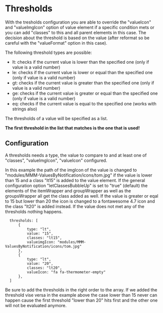# Thresholds

With the tresholds configuration you are able to override the "valueIcon" and "valueImgIcon" option of value element if a specific condition mets or you can add "classes" to this and all parent elements in this case.
The decision about the threshold is based on the value (after reformat so be careful with the "valueFormat" option in this case).

The following threshold types are possible:

* lt: checks if the current value is lower than the specified one (only if value is a valid number)
* le: checks if the current value is lower or equal than the specified one (only if value is a valid number)
* gt: checks if the current value is greater than the specified one (only if value is a valid number)
* ge: checks if the current value is greater or equal than the specified one (only if value is a valid number)
* eq: checks if the current value is equal to the specified one (works with strings also)

The thresholds of a value will be specified as a list.

**The first threshold in the list that matches is the one that is used!**

## Configuration

A thresholds needs a type, the value to compare to and at least one of "classes", "valueImgIcon", "valueIcon" configured.

In this example the path of the imgIcon of the value is changed to "modules/MMM-ValuesByNotification/icons/tom.jpg" if the value is lower than 15 and a class "lt15" is added to the value element. If the general configuration option "letClassesBubbleUp" is set to "true" (default) the elements of the itemWrapper and groupWrapper as well as the groupsWrapper all get the class added as well. If the value is greater or eqal to 15 but lower than 20 the icon is changed to a fontawesome 4.7 icon and the class "lt20" is added instead. If the value does not met any of the thresholds nothing happens.

```json5
  thresholds: [
      {
          type: "lt",
          value: "15",
          classes: "lt15",
          valueimgIcon: "modules/MMM-ValuesByNotification/icons/tom.jpg"
      },
      {
          type: "lt",
          value: "20",
          classes: "lt20",
          valueIcon: "fa fa-thermometer-empty"
      },
  ]
```

Be sure to add the thresholds in the right order to the array. If we added the threshold vise versa in the example above the case lower than 15 never can happen cause the first threshold "lower than 20" hits first and the other one will not be evaluated anymore.
